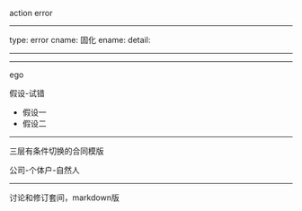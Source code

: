 
action
error

---

type: error
cname: 固化
ename: 
detail: 

---





---

ego

假设-试错
  - 假设一
  - 假设二


--- 

三层有条件切换的合同模版

公司-个体户-自然人

---

讨论和修订套间，markdown版